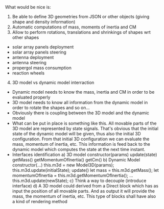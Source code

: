 What would be nice is:
1) Be able to define 3D geometries from JSON or other objects (giving shape and density information)
2) Automatic computations of mass, moments of inertia and CM
3) Allow to perform rotations, translations and shrinkings of shapes wrt other shapes
  - solar array panels deployment
  - solar array panels steering
  - antenna deployment
  - antenna steering
  - propergol mass consumption
  - reaction wheels
4) 3D model vs dynamic model interraction
  - Dynamic model needs to know the mass, inertia and CM in order to be evaluated properly
  - 3D model needs to know all information from the dynamic model in order to rotate the shapes and so on...
  - Obviously there is coupling between the 3D model and the dynamic model
  - What can be put in place is something like this. All movable parts of the 3D model are represented by
    state signals. That's obvious that the initial state of the dynamic model will be given, thus also
    the initial 3D configuration. From that initial 3D configuration we can evaluate the mass, momentum
    of inertia, etc. This information is feed back to the dynamic model which computes the state at the
    next time instant.
  - Interfaces identification
    a) 3D model
      constructor(params)
      update(state)
      getMass()
      getMomentumOfInertia()
      getCm()
    b) Dynamic Model
      constructor(...)
        this.m3d = new Model3D(params);
        this.m3d.update(initialState);
      update()
        let mass = this.m3d.getMass();
        let momentumOfInertia = this.m3d.getMomentumOfInertia();
        ...
        this.m3d.update(newState);
    c) Think a way to decouple (introduce interface)
    d) A 3D model could derived from a Direct block which has as input the position of all movable parts.
       And as output it will provide the mass, the momentum of inertia, etc.
       This type of blocks shall have also a kind of rendering method